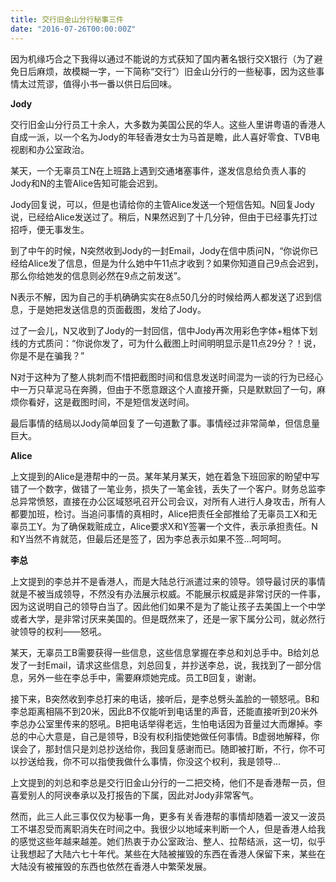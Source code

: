 ```yaml
---
title: 交行旧金山分行秘事三件
date: "2016-07-26T00:00:00Z"
---
```

因为机缘巧合之下我得以通过不能说的方式获知了国内著名银行交X银行（为了避免日后麻烦，故模糊一字，一下简称“交行”）旧金山分行的一些秘事，因为这些事情太过荒谬，值得小书一番以供日后回味。

**Jody**

交行旧金山分行员工十余人，大多数为美国公民的华人。这些人里讲粤语的香港人自成一派，以一个名为Jody的年轻香港女士为马首是瞻，此人喜好零食、TVB电视剧和办公室政治。

某天，一个无辜员工N在上班路上遇到交通堵塞事件，遂发信息给负责人事的Jody和N的主管Alice告知可能会迟到。

Jody回复说，可以，但是也请给你的主管Alice发送一个短信告知。N回复Jody说，已经给Alice发送过了。稍后，N果然迟到了十几分钟，但由于已经事先打过招呼，便无事发生。

到了中午的时候，N突然收到Jody的一封Email，Jody在信中质问N，“你说你已经给Alice发了信息，但是为什么她中午11点才收到？如果你知道自己9点会迟到，那么你给她发的信息则必然在9点之前发送”。

N表示不解，因为自己的手机确确实实在8点50几分的时候给两人都发送了迟到信息，于是她把发送信息的页面截图，发给了Jody。

过了一会儿，N又收到了Jody的一封回信，信中Jody再次用彩色字体+粗体下划线的方式质问：“你说你发了，可为什么截图上时间明明显示是11点29分？！说，你是不是在骗我？”

N对于这种为了整人挑刺而不惜把截图时间和信息发送时间混为一谈的行为已经心中一万只草泥马在奔腾，但由于不愿意跟这个人直接开撕，只是默默回了一句，麻烦你看好，这是截图时间，不是短信发送时间。

最后事情的结局以Jody简单回复了一句道歉了事。事情经过非常简单，但信息量巨大。

**Alice**

上文提到的Alice是港帮中的一员。某年某月某天，她在着急下班回家的盼望中写错了一个数字，做错了一笔业务，损失了一笔金钱，丢失了一个客户。财务总监李总异常愤怒，直接在办公区域怒吼召开公司会议，对所有人进行人身攻击，所有人都要加班，检讨。当追问事情的真相时，Alice把责任全部推给了无辜员工X和无辜员工Y。为了确保栽赃成立，Alice要求X和Y签署一个文件，表示承担责任。N和Y当然不肯就范，但最后还是签了，因为李总表示如果不签...呵呵呵。

**李总**

上文提到的李总并不是香港人，而是大陆总行派遣过来的领导。领导最讨厌的事情就是不被当成领导，不然没有办法展示权威。不能展示权威是非常讨厌的一件事，因为这说明自己的领导白当了。因此他们如果不是为了能让孩子去美国上一个中学或者大学，是非常讨厌来美国的。但是既然来了，还是一家下属分公司，就必然行驶领导的权利——怒吼。

某天，无辜员工B需要获得一些信息，这些信息掌握在李总和刘总手中。B给刘总发了一封Email，请求这些信息，刘总回复，并抄送李总，说，我找到了一部分信息，另外一些在李总手中，需要麻烦她完成。员工B回复，谢谢。

接下来，B突然收到李总打来的电话，接听后，是李总劈头盖脸的一顿怒吼。B和李总距离相隔不到20米，因此B不仅能听到电话里的声音，还能直接听到20米外李总办公室里传来的怒吼。B把电话举得老远，生怕电话因为音量过大而爆掉。李总的中心大意是，自己是领导，B没有权利指使她做任何事情。B虚弱地解释，你误会了，那封信只是刘总抄送给你，我回复感谢而已。随即被打断，不行，你不可以抄送给我，你不可以指使我做什么事情，你没这个权利，我是领导...

上文提到的刘总和李总是交行旧金山分行的一二把交椅，他们不是香港帮一员，但喜爱别人的阿谀奉承以及打报告的下属，因此对Jody非常客气。

然而，此三人此三事仅仅为秘事一角，更多有关香港帮的事情却随着一波又一波员工不堪忍受而离职消失在时间之中。我很少以地域来判断一个人，但是香港人给我的感觉这些年越来越差。她们热衷于办公室政治、整人、拉帮结派，这一切，似乎让我想起了大陆六七十年代。某些在大陆被摧毁的东西在香港人保留下来，某些在大陆没有被摧毁的东西也依然在香港人中繁荣发展。